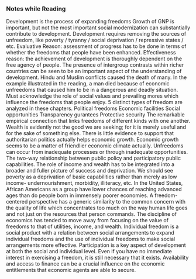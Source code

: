 ### Notes while Reading
Development is the process of expanding freedoms
Growth of GNP is important, but not the most important
social modernization can substantially contribute to development.
Development requires removing the sources of unfreedom, like poverty / tyranny / social deprivation / repressive states / etc. 
Evaluative Reason: assessment of progress has to be done in terms of whether the freedoms that people have been enhanced.
Effectiveness reason: the achievement of development is thoroughly dependent on the free agency of people.
The presence of intergroup contrasts within richer countries can be seen to be an important aspect of the understanding of development.
Hindu and Muslim conflicts caused the death of many. In the example illustrated in the reading, a man died because of economic unfreedoms that caused him to be in a dangerous and deadly situation. 
Must acknowledge the role of social values and prevailing mores which influence the freedoms that people enjoy.
5 distinct types of freedom are analyzed in these chapters. 
Political freedoms
Economic facilities
Social opportunities
Transparency gurantees
Protective security
The remarkable empirical connection that links freedoms of different kinds with one another. 
Wealth is evidently not the good we are seeking; for it is merely useful and for the sake of something else.
There is little evidence to support that authoritarian politics actually helps economic growth.
Economic growth seems to be a matter of friendlier economic climate actually.
Unfreedoms can occur from inadequate processes or through inadequate opportunities.
The two-way relationship between public policy and participatory public capabilities.
The role of income and wealth has to be integrated into a broader and fuller picture of success and deprivation.
We should see poverty as a deprivation of basic capabilities rather than merely as low income- undernourishment, morbidity, illiteracy, etc. 
In the United States, African Americans as a group have lower chances of reaching advanced ages than do people born in immensely poorer economies. 
A freedom-centered perspective has a generic similarity to the common concern with the quality of life which concentrates too much on the way human life goes and not just on the resources that person commands. 
The discipline of economics has tended to move away from focusing on the value of freedoms to that of utilities, income, and wealth. 
Individual freedom is a social product with a relation between social arrangements to expand individual freedoms and the use of individual freedoms to make social arrangements more effective.
Participation is a key aspect of development at both the social and individual level.
Even if you have no immediate interest in exercising a freedom, it is still necessary that it exists. 
Availability and access to finance can be a crucial influence on the economic entitlements that economic agents are able to secure. 

